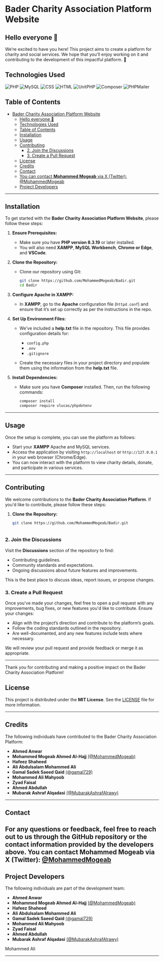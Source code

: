 # Bader Charity Association Platform Website
 
## Hello everyone 👋

We’re excited  to have you here! This project aims to create a platform for charity and social services. We hope that you’ll enjoy working on it and contributing to the development of this impactful platform. 🚀
   ## Technologies Used

![PHP](https://img.shields.io/badge/PHP-8.2-blue)
![MySQL](https://img.shields.io/badge/MySQL-8.0-blue)
![CSS](https://img.shields.io/badge/CSS-3-blue)
![HTML](https://img.shields.io/badge/HTML-5-blue)
![UnitPHP](https://img.shields.io/badge/UnitPHP-blue)
![Composer](https://img.shields.io/badge/Composer-2.x-blue)
![PHPMailer](https://img.shields.io/badge/PHPMailer-6.6-blue)


## Table of Contents

- [Bader Charity Association Platform Website](#bader-charity-association-platform-website)
  - [Hello everyone 👋](#hello-everyone-)
  - [Technologies Used](#technologies-used)
  - [Table of Contents](#table-of-contents)
  - [Installation](#installation)
  - [Usage](#usage)
  - [Contributing](#contributing)
    - [2. Join the Discussions](#2-join-the-discussions)
    - [3. Create a Pull Request](#3-create-a-pull-request)
  - [License](#license)
  - [Credits](#credits)
  - [Contact](#contact)
  - [You can contact **Mohammed Mogeab** via X (Twitter): @MohammedMogeab](#you-can-contact-mohammed-mogeab-via-x-twitter-mohammedmogeab)
  - [Project Developers](#project-developers)

---

## Installation

To get started with the **Bader Charity Association Platform Website**, please follow these steps:

1. **Ensure Prerequisites:**
   - Make sure you have **PHP version 8.3.19** or later installed.
   - You will also need **XAMPP**, **MySQL Workbench**, **Chrome or Edge**, and **VSCode**.

2. **Clone the Repository:**
   - Clone our repository using Git:
     ```bash
     git clone https://github.com/MohammedMogeab/Badir.git
     cd Badir
     ```

3. **Configure Apache in XAMPP:**
   - In **XAMPP**, go to the **Apache** configuration file (`httpd.conf`) and ensure that it’s set up correctly as per the instructions in the repo.

4. **Set Up Environment Files:**
   - We’ve included a **help.txt** file in the repository. This file provides configuration details for:
     - `config.php`
     - `.env`
     - `.gitignore`
   
   - Create the necessary files in your project directory and populate them using the information from the **help.txt** file.

5. **Install Dependencies:**
   - Make sure you have **Composer** installed. Then, run the following commands:
     ```bash
     composer install
     composer require vlucas/phpdotenv
     ```

---

## Usage

Once the setup is complete, you can use the platform as follows:

- Start your **XAMPP** Apache and MySQL services.
- Access the application by visiting `http://localhost` or `http://127.0.0.1` in your web browser (Chrome/Edge).
- You can now interact with the platform to view charity details, donate, and participate in various services.

---

## Contributing

We welcome contributions to the **Bader Charity Association Platform**. If you'd like to contribute, please follow these steps:

1. **Clone the Repository:**
   ```bash
   git clone https://github.com/MohammedMogeab/Badir.git



### 2. Join the Discussions

Visit the **Discussions** section of the repository to find:
- Contributing guidelines.
- Community standards and expectations.
- Ongoing discussions about future features and improvements.

This is the best place to discuss ideas, report issues, or propose changes.

### 3. Create a Pull Request

Once you've made your changes, feel free to open a pull request with any improvements, bug fixes, or new features you'd like to contribute. Ensure your changes:
- Align with the project’s direction and contribute to the platform’s goals.
- Follow the coding standards outlined in the repository.
- Are well-documented, and any new features include tests where necessary.

We will review your pull request and provide feedback or merge it as appropriate. 

---

Thank you for contributing and making a positive impact on the Bader Charity Association Platform!



## License

This project is distributed under the **MIT License**. See the [LICENSE](LICENSE) file for more information.

---

## Credits

The following individuals have contributed to the Bader Charity Association Platform:

- **Ahmed Anwar**
- **Mohammed Mogeab Ahmed Al-Hajj** [(@MohammedMogeab)](https://github.com/MohammedMogeab)
- **Hafeez Shaheed**
- **Ali Abdulsalam Mohammed Ali**
- **Gamal Sadek Saeed Qaid** [(@gamal729)](https://github.com/gamal729)
- **Mohammed Ali Mahyoob**
- **Zyad Faisal**
- **Ahmed Abdullah**
- **Mubarak Ashraf Alqadasi** [(@MubarakAshrafAlrawy)](https://github.com/MubarakAshrafAlrawy)

---

## Contact

For any questions or feedback, feel free to reach out to us through the GitHub repository or the contact information provided by the developers above.
You can contact **Mohammed Mogeab** via X (Twitter): [@MohammedMogeab](https://twitter.com/MohammedMogeab)
---

## Project Developers

The following individuals are part of the development team:

- **Ahmed Anwar**
- **Mohammed Mogeab Ahmed Al-Hajj** [(@MohammedMogeab)](https://github.com/MohammedMogeab)
- **Hafeez Shaheed**
- **Ali Abdulsalam Mohammed Ali**
- **Gamal Sadek Saeed Qaid** [(@gamal729)](https://github.com/gamal729)
- **Mohammed Ali Mahyoob**
- **Zyad Faisal**
- **Ahmed Abdullah**
- **Mubarak Ashraf Alqadasi** [(@MubarakAshrafAlrawy)](https://github.com/MubarakAshrafAlrawy)

Mohammed Ali 

---

